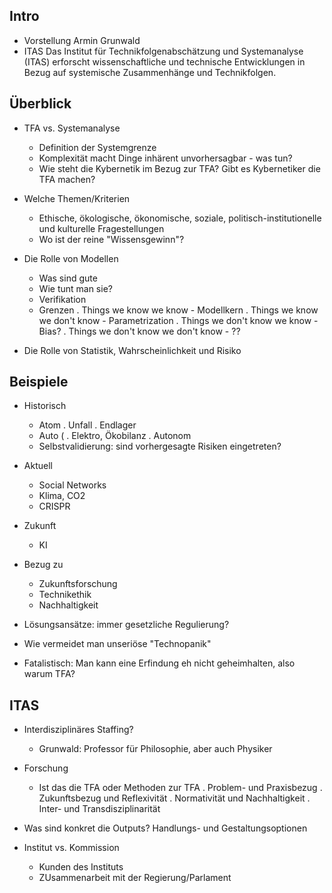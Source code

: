 Intro
---------------------------------
* Vorstellung Armin Grunwald
* ITAS
  Das Institut für Technikfolgenabschätzung und Systemanalyse (ITAS)
  erforscht wissenschaftliche und technische Entwicklungen in Bezug auf
  systemische Zusammenhänge und Technikfolgen. 

Überblick
-------------------------------------
* TFA vs. Systemanalyse
  - Definition der Systemgrenze
  - Komplexität macht Dinge inhärent unvorhersagbar - was tun?
  - Wie steht die Kybernetik im Bezug zur TFA? Gibt es Kybernetiker die TFA machen?

* Welche Themen/Kriterien
  - Ethische, ökologische, ökonomische, soziale, politisch-institutionelle und 
    kulturelle Fragestellungen
  - Wo ist der reine "Wissensgewinn"?

* Die Rolle von Modellen
  - Was sind gute
  - Wie tunt man sie?
  - Verifikation
  - Grenzen 
    . Things we know we know - Modellkern
    . Things we know we don't know - Parametrization
    . Things we don't know we know - Bias?
    . Things we don't know we don't know - ??

* Die Rolle von Statistik, Wahrscheinlichkeit und Risiko


Beispiele
--------------------------------------
* Historisch
  - Atom
    . Unfall
    . Endlager
  - Auto (
    . Elektro, Ökobilanz
    . Autonom
  - Selbstvalidierung: sind vorhergesagte Risiken eingetreten?
* Aktuell
  - Social Networks
  - Klima, CO2
  - CRISPR
* Zukunft
  - KI

* Bezug zu 
  - Zukunftsforschung
  - Technikethik
  - Nachhaltigkeit
  
* Lösungsansätze: immer gesetzliche Regulierung?

* Wie vermeidet man unseriöse "Technopanik"

* Fatalistisch: Man kann eine Erfindung eh nicht geheimhalten, also warum TFA?

ITAS
---------------------------------
* Interdisziplinäres Staffing?
  - Grunwald: Professor für Philosophie, aber auch Physiker

* Forschung
  - Ist das die TFA oder Methoden zur TFA
    . Problem- und Praxisbezug
    . Zukunftsbezug und Reflexivität
    . Normativität und Nachhaltigkeit
    . Inter- und Transdisziplinarität
  
* Was sind konkret die Outputs? Handlungs- und Gestaltungsoptionen

* Institut vs. Kommission
  - Kunden des Instituts
  - ZUsammenarbeit mit der Regierung/Parlament
  
  
  
